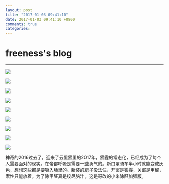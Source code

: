```yaml
---
layout: post
title: "2017-01-03 09:41:10"
date: 2017-01-03 09:41:10 +0800
comments: true
categories: 
---
```


# freeness's blog

----------

![](http://okqmqrbgo.bkt.clouddn.com/201701030941101.jpg)

![](http://okqmqrbgo.bkt.clouddn.com/201701030941102.jpg)

![](http://okqmqrbgo.bkt.clouddn.com/201701030941103.jpg)

![](http://okqmqrbgo.bkt.clouddn.com/201701030941104.jpg)

![](http://okqmqrbgo.bkt.clouddn.com/201701030941105.jpg)

![](http://okqmqrbgo.bkt.clouddn.com/201701030941106.jpg)

![](http://okqmqrbgo.bkt.clouddn.com/201701030941107.jpg)

![](http://okqmqrbgo.bkt.clouddn.com/201701030941108.jpg)

![](http://okqmqrbgo.bkt.clouddn.com/201701030941109.jpg)

>
神奇的2016过去了，迎来了云里雾里的2017年，雾霾的常态化，已经成为了每个人需要面对的现实。在帝都呼吸是需要一些勇气的。新口罩骑车半小时就能变成灰色，想想这些都是要吸入肺里的。新装的房子没法住，开窗是雾霾，关窗是甲醛，索性只能放着。为了除甲醛真是绞尽脑汁，这是哥改的小米除醛加强版。
